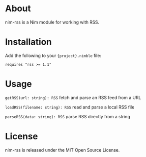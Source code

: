 About
=====

nim-rss is a Nim module for working with RSS.

Installation
============

Add the following to your `{project}.nimble` file:

    requires "rss >= 1.1"

Usage
=====

`getRSS(url: string): RSS`
fetch and parse an RSS feed from a URL

`loadRSS(filename: string): RSS`
read and parse a local RSS file

`parseRSS(data: string): RSS`
parse RSS directly from a string

License
=======

nim-rss is released under the MIT Open Source License.
